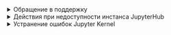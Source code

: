 
<details>
<summary>Обращение в поддержку</summary>

При обращении в поддержку не забудьте указать ID вашего инстанса Cloud ML Platform. ID инстанса можно найти в разделе «ML Platform» -> «Инстансы» -> Имя инстанса.

После нажатия на имя инстанса откроется страница с подробной информацией. На строке «ID» вы можете скопировать ID инстанса, нажав иконку «Копировать».

</details>

<details>

<summary>Действия при недоступности инстанса JupyterHub</summary>

В случае если интерфейс JupyterHub перестает отвечать, вам следует перезагрузить инстанс ВМ с JupyterHub.

Чтобы перезагрузить ВМ, в разделе «Облачные вычисления» -> «Виртуальные машины» выберите опцию «Перезагрузить» в контекстном меню инстанса ВМ с JupyterHub.

Подробнее об управлении виртуальными машинами — в статье [«Управление ВМ»](/base/iaas/service-management/vm/vm-manage).

</details>

<details>

<summary>Устранение ошибок Jupyter Kernel</summary>

После установки библиотек или при зависании Jupyter Kernel необходимо перезапустить. Для перезапуска Kernel в интерфейсе JupyterHub выберите пункт меню «Kernel» -> «Restart Kernel».

Вы можете узнать больше о подключении к интерфейсу JupyterHub в статье [«Подключение к JupyterHub»](../jupyterhub/quick-start/connect).

</details>
